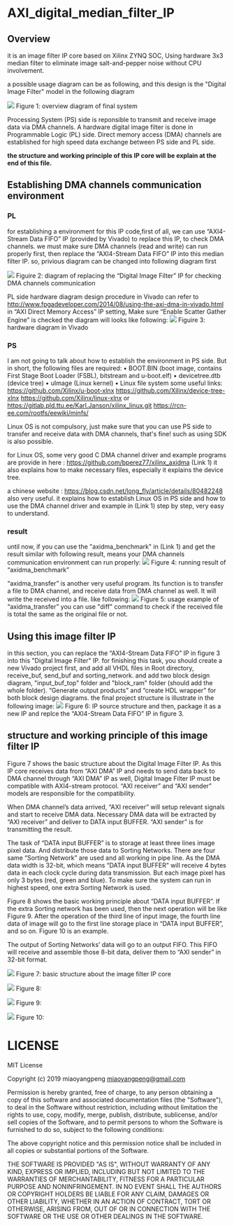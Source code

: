 # AXI_digital_median_filter_IP

## Overview
it is an image filter IP core based on Xilinx ZYNQ SOC, Using hardware 3x3 median filter to eliminate image salt-and-pepper noise without CPU involvement. 

a possible usage diagram can be as following, and this design is the "Digital Image Filter" model in the following diagram

![](image/32.PNG) 
Figure 1: overview diagram of final system

Processing System (PS) side is reponsible to transmit and receive image data via DMA channels. A hardware digital image filter is done in Programmable Logic (PL) side. Direct memory access (DMA) channels are established for high speed data exchange between PS side and PL side. 

**the structure and working principle of this IP core will be explain at the end of this file.**

## Establishing DMA channels communication environment

### PL

for establishing a environment for this IP code,first of all, we can use “AXI4-Stream Data FIFO” IP (provided by Vivado) to replace this IP, to check DMA channels. we must make sure DMA channels (read and write) can run properly first, then replace the “AXI4-Stream Data FIFO” IP into this median filter IP.
so, privious diagram can be changed into following diagram first

![](image/58.PNG) 
Figuire 2: diagram of replacing the “Digital Image Filter” IP for checking DMA channels communication

PL side hardware diagram design procedure in Vivado can refer to http://www.fpgadeveloper.com/2014/08/using-the-axi-dma-in-vivado.html
in “AXI Direct Memory Access” IP setting,	Make sure “Enable Scatter Gather Engine” is checked
the diagram will looks like following:
![](image/77.PNG) 
Figuire 3: hardware diagram in Vivado

### PS

I am not going to talk about how to establish the environment in PS side. But in short, the following files are required:
•	BOOT.BIN (boot image, contains First Stage Boot Loader (FSBL), bitstream and u-boot.elf)
•	devicetree.dtb (device tree)
•	uImage (Linux kernel)
•	Linux file system 
some useful links: 
 https://github.com/Xilinx/u-boot-xlnx
 https://github.com/Xilinx/device-tree-xlnx
 https://github.com/Xilinx/linux-xlnx or https://gitlab.pld.ttu.ee/Karl.Janson/xilinx_linux.git
 https://rcn-ee.com/rootfs/eewiki/minfs/
 
Linux OS is not compulsory, just make sure that you can use PS side to transfer and receive data with DMA channels, that's fine! such as using SDK is also possible.
 
for Linux OS, some very good C DMA channel driver and example programs are provide in here :
https://github.com/bperez77/xilinx_axidma (Link 1)
it also explains how to make necessary files, especially it explains the device tree.

a chinese website : https://blog.csdn.net/long_fly/article/details/80482248  also very useful. it explains how to establish Linux OS in PS side and how to use the DMA channel driver and example in (Link 1) step by step, very easy to understand.

### result

until now, if you can use the "axidma_benchmark" in (Link 1) and get the result similar with following result, means your DMA channels communication environment can run properly:
![](image/91.PNG) 
Figure 4: running result of “axidma_benchmark”

 “axidma_transfer” is another very useful program. Its function is to transfer a file to DMA channel, and receive data from DMA channel as well. It will write the received into a file. like following:
![](image/92.PNG) 
Figure 5: usage example of “axidma_transfer”
you can use "diff" command to check if the received file is total the same as the original file or not.

## Using this image filter IP
in this section, you can replace the “AXI4-Stream Data FIFO” IP in figure 3 into this "Digital Image Filter" IP. 
for finishing this task, you should create a new Vivado project first, and add all VHDL files in Root directory, receive_buf, send_buf and sorting_network. and add two block design diagram, "input_buf_top" folder and "block_ram" folder (should add the whole folder). “Generate output products” and “create HDL wrapper” for both block design diagrams. the final project structure is illustrate in the following image:
![](image/93.PNG) 
Figure 6: IP source structure 
and then, package it as a new IP and replce the “AXI4-Stream Data FIFO” IP in figure 3.

## structure and working principle of this image filter IP

Figure 7 shows the basic structure about the Digital Image Filter IP. As this IP core receives data from “AXI DMA” IP and needs to send data back to DMA channel through “AXI DMA” IP as well, Digital Image Filter IP must be compatible with AXI4-stream protocol. “AXI receiver” and “AXI sender” models are responsible for the compatibility.

When DMA channel’s data arrived, “AXI receiver” will setup relevant signals and start to receive DMA data. Necessary DMA data will be extracted by “AXI receiver” and deliver to DATA input BUFFER. “AXI sender” is for transmitting the result. 

The task of “DATA input BUFFER” is to storage at least three lines image pixel data. And distribute those data to Sorting Networks. There are four same “Sorting Network” are used and all working in pipe line. As the DMA data width is 32-bit, which means “DATA input BUFFER” will receive 4 bytes data in each clock cycle during data transmission. But each image pixel has only 3 bytes (red, green and blue). To make sure the system can run in highest speed, one extra Sorting Network is used.

Figure 8 shows the basic working principle about “DATA input BUFFER”. If the extra Sorting network has been used, then the next operation will be like Figure 9. After the operation of the third line of input image, the fourth line data of image will go to the first line storage place in “DATA input BUFFER”, and so on. Figure 10 is an example. 

The output of Sorting Networks’ data will go to an output FIFO. This FIFO will receive and assemble those 8-bit data, deliver them to “AXI sender” in 32-bit format.

![](image/1.PNG) 
Figure 7: basic structure about the image filter IP core

![](image/24.PNG) 
Figure 8:

![](image/25.PNG) 
Figure 9:

![](image/26.PNG) 
Figure 10:

# LICENSE

MIT License

Copyright (c) 2019 miaoyangpeng <miaoyangpeng@gmail.com>

Permission is hereby granted, free of charge, to any person obtaining a copy
of this software and associated documentation files (the "Software"), to deal
in the Software without restriction, including without limitation the rights
to use, copy, modify, merge, publish, distribute, sublicense, and/or sell
copies of the Software, and to permit persons to whom the Software is
furnished to do so, subject to the following conditions:

The above copyright notice and this permission notice shall be included in all
copies or substantial portions of the Software.

THE SOFTWARE IS PROVIDED "AS IS", WITHOUT WARRANTY OF ANY KIND, EXPRESS OR
IMPLIED, INCLUDING BUT NOT LIMITED TO THE WARRANTIES OF MERCHANTABILITY,
FITNESS FOR A PARTICULAR PURPOSE AND NONINFRINGEMENT. IN NO EVENT SHALL THE
AUTHORS OR COPYRIGHT HOLDERS BE LIABLE FOR ANY CLAIM, DAMAGES OR OTHER
LIABILITY, WHETHER IN AN ACTION OF CONTRACT, TORT OR OTHERWISE, ARISING FROM,
OUT OF OR IN CONNECTION WITH THE SOFTWARE OR THE USE OR OTHER DEALINGS IN THE
SOFTWARE.
